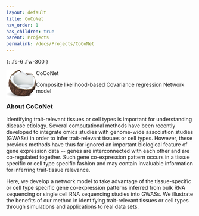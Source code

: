 ```yaml
---
layout: default
title: CoCoNet
nav_order: 1
has_children: true
parent: Projects
permalink: /docs/Projects/CoCoNet
---
```



{: .fs-6 .fw-300 }

<img align="left" src="/images/coconuts.png" alt="drawing" width="80"/> CoCoNet

Composite likelihood-based Covariance regression Network model

### About CoCoNet

Identifying trait-relevant tissues or cell types is important for understanding disease etiology. Several computational methods have been recently developed to integrate omics studies with genome-wide association studies (GWASs) in order to infer trait-relevant tissues or cell types. However, these previous methods have thus far ignored an important biological feature of gene expression data -- genes are interconnected with each other and are co-regulated together. Such gene co-expression pattern occurs in a tissue specific or cell type specific fashion and may contain invaluable information for inferring trait-tissue relevance. 

Here, we develop a network model to take advantage of the tissue-specific or cell type specific gene co-expression patterns inferred from bulk RNA sequencing or single cell RNA sequencing studies into GWASs. We illustrate the benefits of our method in identifying trait-relevant tissues or cell types through simulations and applications to real data sets.
